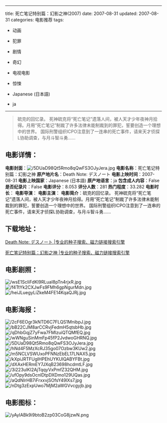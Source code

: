 
---
title: 死亡笔记特别篇：幻影之神(2007)
date: 2007-08-31
updated: 2007-08-31
categories: 电影推荐
tags:
- 动画
- 犯罪
- 剧情
- 奇幻
- 电视电影
- 惊悚

- Japanese (日本語)
- ja
---


> 硫克的回忆录。  死神硫克将“死亡笔记”遗落人间，被人天才少年夜神月拾得。月用“死亡笔记”制裁了许多法律未能制裁到的罪犯，誓要创造一个理想中的世界。  国际刑警组织ICPO注意到了一连串的死亡事件，请来天才侦探L协助调查，与月斗智斗勇......

## **电影详情**：

**电影封面**：<img src="https://image.tmdb.org/t/p/w200/5DUaD98Qt5Rmo8qQwFS3OJyJera.jpg" alt="/5DUaD98Qt5Rmo8qQwFS3OJyJera.jpg" title="/5DUaD98Qt5Rmo8qQwFS3OJyJera.jpg">
**电影名称**：死亡笔记特别篇：幻影之神
**原产地片名**：Death Note: デスノート
**电影上映时间**：2007-08-31
**电影上映国家**：Japanese (日本語)
**原产地语言**：ja
**包含成人内容**：False
**是否纪录片**：False
**电影评分**：8.053
**评分人数**：281
**热门程度**：33.282
**电影时长**：
**电影导演**：
**电影主演**：
**电影简介**：硫克的回忆录。  死神硫克将“死亡笔记”遗落人间，被人天才少年夜神月拾得。月用“死亡笔记”制裁了许多法律未能制裁到的罪犯，誓要创造一个理想中的世界。  国际刑警组织ICPO注意到了一连串的死亡事件，请来天才侦探L协助调查，与月斗智斗勇......

## **下载地址**：
[Death Note: デスノート |专业的种子搜索、磁力链接搜索引擎](https://movie.amd794.com:2083/?search=Death%20Note%3A%20%E3%83%87%E3%82%B9%E3%83%8E%E3%83%BC%E3%83%88&ordering=&mode=match_phrase&page_size=10&page=1)

[死亡笔记特别篇：幻影之神 |专业的种子搜索、磁力链接搜索引擎](https://movie.amd794.com:2083/?search=%E6%AD%BB%E4%BA%A1%E7%AC%94%E8%AE%B0%E7%89%B9%E5%88%AB%E7%AF%87%EF%BC%9A%E5%B9%BB%E5%BD%B1%E4%B9%8B%E7%A5%9E&ordering=&mode=match_phrase&page_size=10&page=1)
 

## **电影剧照**：
<img src="https://image.tmdb.org/t/p/original/wsE1ScIiFdKl9RLuaI8pTn4rjxR.jpg" alt="/wsE1ScIiFdKl9RLuaI8pTn4rjxR.jpg" title="/wsE1ScIiFdKl9RLuaI8pTn4rjxR.jpg"><img src="https://image.tmdb.org/t/p/original/f4TtYk2CXJwFs9FMh6gpNgurMdn.jpg" alt="/f4TtYk2CXJwFs9FMh6gpNgurMdn.jpg" title="/f4TtYk2CXJwFs9FMh6gpNgurMdn.jpg"><img src="https://image.tmdb.org/t/p/original/heiJLuegyLiZkeM4FE14KqaQJRj.jpg" alt="/heiJLuegyLiZkeM4FE14KqaQJRj.jpg" title="/heiJLuegyLiZkeM4FE14KqaQJRj.jpg">

## **电影海报**：
<img src="https://image.tmdb.org/t/p/original/2cF6EOgr3kNTD6C7FLQS1MnibpJ.jpg" alt="/2cF6EOgr3kNTD6C7FLQS1MnibpJ.jpg" title="/2cF6EOgr3kNTD6C7FLQS1MnibpJ.jpg"><img src="https://image.tmdb.org/t/p/original/bB22CJM8arCCRvjFedmH5qtsbHb.jpg" alt="/bB22CJM8arCCRvjFedmH5qtsbHb.jpg" title="/bB22CJM8arCCRvjFedmH5qtsbHb.jpg"><img src="https://image.tmdb.org/t/p/original/qDhbGqjZ7yFwa7FMIzuiQTQMfEQ.jpg" alt="/qDhbGqjZ7yFwa7FMIzuiQTQMfEQ.jpg" title="/qDhbGqjZ7yFwa7FMIzuiQTQMfEQ.jpg"><img src="https://image.tmdb.org/t/p/original/wWNguSinMmFp45fP2JvdwoGHRNQ.jpg" alt="/wWNguSinMmFp45fP2JvdwoGHRNQ.jpg" title="/wWNguSinMmFp45fP2JvdwoGHRNQ.jpg"><img src="https://image.tmdb.org/t/p/original/5DUaD98Qt5Rmo8qQwFS3OJyJera.jpg" alt="/5DUaD98Qt5Rmo8qQwFS3OJyJera.jpg" title="/5DUaD98Qt5Rmo8qQwFS3OJyJera.jpg"><img src="https://image.tmdb.org/t/p/original/hNd4F5MzXcRJ35go07Ozbw3KUw2.jpg" alt="/hNd4F5MzXcRJ35go07Ozbw3KUw2.jpg" title="/hNd4F5MzXcRJ35go07Ozbw3KUw2.jpg"><img src="https://image.tmdb.org/t/p/original/m5NCLVSWUxoPFNNzEbEL17LNAX5.jpg" alt="/m5NCLVSWUxoPFNNzEbEL17LNAX5.jpg" title="/m5NCLVSWUxoPFNNzEbEL17LNAX5.jpg"><img src="https://image.tmdb.org/t/p/original/kXpiJRTFUgIHPEhUYKUlQABYFBt.jpg" alt="/kXpiJRTFUgIHPEhUYKUlQABYFBt.jpg" title="/kXpiJRTFUgIHPEhUYKUlQABYFBt.jpg"><img src="https://image.tmdb.org/t/p/original/dXAxHERmEY7JXqB23698hcdmtLF.jpg" alt="/dXAxHERmEY7JXqB23698hcdmtLF.jpg" title="/dXAxHERmEY7JXqB23698hcdmtLF.jpg"><img src="https://image.tmdb.org/t/p/original/3i223ulKI2AjTqqyVxPmfZ32QHM.jpg" alt="/3i223ulKI2AjTqqyVxPmfZ32QHM.jpg" title="/3i223ulKI2AjTqqyVxPmfZ32QHM.jpg"><img src="https://image.tmdb.org/t/p/original/ufOpy9dsOcnlDtpDXDmo129UQas.jpg" alt="/ufOpy9dsOcnlDtpDXDmo129UQas.jpg" title="/ufOpy9dsOcnlDtpDXDmo129UQas.jpg"><img src="https://image.tmdb.org/t/p/original/aQdNIrHB7iFrxxvjSOfsY49lXs7.jpg" alt="/aQdNIrHB7iFrxxvjSOfsY49lXs7.jpg" title="/aQdNIrHB7iFrxxvjSOfsY49lXs7.jpg"><img src="https://image.tmdb.org/t/p/original/nDtg3zExpUwo7MjM2aWGVvcgyjb.jpg" alt="/nDtg3zExpUwo7MjM2aWGVvcgyjb.jpg" title="/nDtg3zExpUwo7MjM2aWGVvcgyjb.jpg">

## **电影图标**：
<img src="https://image.tmdb.org/t/p/original/yAyIABk9i9btoB2zp03CoG8jzwN.png" alt="/yAyIABk9i9btoB2zp03CoG8jzwN.png" title="/yAyIABk9i9btoB2zp03CoG8jzwN.png">
